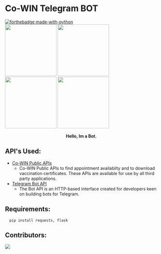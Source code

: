 # Co-WIN Telegram BOT
[![forthebadge made-with-python](http://ForTheBadge.com/images/badges/made-with-python.svg)](https://www.python.org/)<br/>
<img src="https://media.giphy.com/media/HdjEnj3U6b6hGzcRsW/giphy.gif" width="" height="170px"/> <img src="https://media.giphy.com/media/HdjEnj3U6b6hGzcRsW/giphy.gif" width="" height="170px"/> <img src="https://media.giphy.com/media/HdjEnj3U6b6hGzcRsW/giphy.gif" width="" height="170px"/> <img src="https://media.giphy.com/media/HdjEnj3U6b6hGzcRsW/giphy.gif" width="" height="170px"/>
<p style="text-align:center;"><b>Hello, Im a Bot.</b></p>

## API's Used:
* [Co-WIN Public APIs](https://apisetu.gov.in/public/api/cowin)
   - Co-WIN Public APIs to find appointment availabilty and to download vaccination certificates. These APIs are available for use by all third party applications.
* [Telegram Bot API](https://core.telegram.org/bots/api/)
   - The Bot API is an HTTP-based interface created for developers keen on building bots for Telegram.

## Requirements:
```
  pip install requests, flask
```

## Contributors:
<a href="https://github.com/vamshipv/teleBot-Vaccine/graphs/contributors">
  <img src="https://contrib.rocks/image?repo=vamshipv/teleBot-Vaccine" />
</a>

